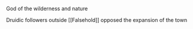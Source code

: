 God of the wilderness and nature

Druidic followers outside [[Falsehold]] opposed the expansion of the town 